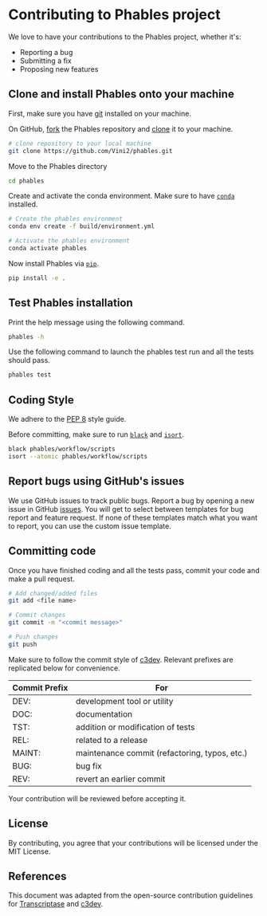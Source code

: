 # Contributing to Phables project

We love to have your contributions to the Phables project, whether it's:
* Reporting a bug
* Submitting a fix
* Proposing new features

## Clone and install Phables onto your machine

First, make sure you have [git](https://github.com/git-guides/install-git) installed on your machine.

On GitHub, [fork](https://docs.github.com/en/get-started/quickstart/fork-a-repo) the Phables repository and [clone](https://docs.github.com/en/repositories/creating-and-managing-repositories/cloning-a-repository) it to your machine.

```bash
# clone repository to your local machine
git clone https://github.com/Vini2/phables.git
```

Move to the Phables directory 

```bash
cd phables
```

Create and activate the conda environment. Make sure to have [`conda`](https://docs.conda.io/en/latest/) installed.

```bash
# Create the phables environment
conda env create -f build/environment.yml

# Activate the phables environment
conda activate phables
```

Now install Phables via [`pip`](https://pip.pypa.io/en/stable/).

```bash
pip install -e .
```

## Test Phables installation

Print the help message using the following command.

```bash
phables -h
```

Use the following command to launch the phables test run and all the tests should pass.

```bash
phables test
```

## Coding Style

We adhere to the [PEP 8](https://peps.python.org/pep-0008/) style guide. 

Before committing, make sure to run [`black`](https://pypi.org/project/black/) and [`isort`](https://pypi.org/project/isort/).

```bash
black phables/workflow/scripts
isort --atomic phables/workflow/scripts 
```

## Report bugs using GitHub's issues

We use GitHub issues to track public bugs. Report a bug by opening a new issue in GitHub [issues](https://github.com/Vini2/phables/issues). You will get to select between templates for bug report and feature request. If none of these templates match what you want to report, you can use the custom issue template.

## Committing code

Once you have finished coding and all the tests pass, commit your code and make a pull request. 

```bash
# Add changed/added files
git add <file name>

# Commit changes
git commit -m "<commit message>"

# Push changes
git push
```

Make sure to follow the commit style of [c3dev](https://github.com/cogent3/c3dev/wiki#style-for-commit-messages). Relevant prefixes are replicated below for convenience.

| **Commit Prefix** | **For**                                       |
|-------------------|-----------------------------------------------|
| DEV:              | development tool or utility                   |
| DOC:              | documentation                                 |
| TST:              | addition or modification of tests             |
| REL:              | related to a release                          |
| MAINT:            | maintenance commit (refactoring, typos, etc.) |
| BUG:              | bug fix                                       |
| REV:              | revert an earlier commit                      |


Your contribution will be reviewed before accepting it. 

## License

By contributing, you agree that your contributions will be licensed under the MIT License.

## References

This document was adapted from the open-source contribution guidelines for [Transcriptase](https://github.com/briandk/transcriptase-atom/blob/master/CONTRIBUTING.md) and [c3dev](https://github.com/cogent3/c3dev/wiki/How-to-Contribute-Code).
